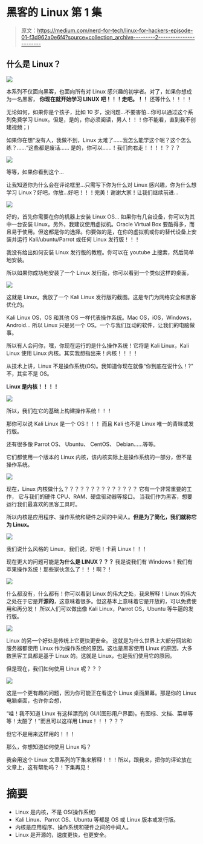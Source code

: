 # 黑客的 Linux 第 1 集

> 原文：<https://medium.com/nerd-for-tech/linux-for-hackers-episode-01-f3d962a0e6f4?source=collection_archive---------2----------------------->

## 什么是 Linux？

![](img/e82875cbe3f65757853d5be7648e7702.png)

本系列不仅面向黑客，也面向所有对 Linux 感兴趣的初学者。对了，如果你想成为一名黑客，
**你现在就开始学习 LINUX 吧！！！走吧。！！**
还等什么！！！！

无论如何，如果你是个孩子，比如 10 岁，没问题…不要害怕…你可以通过这个系列免费学习 Linux。但是，是的，你必须阅读，男人！！！你不能看，直到我不创建视频；)

如果你在想“没有人，我做不到，Linux 太难了……我怎么能学这个呢？这个怎么练？……“这些都是废话……
是的，你可以……！我们向右走！！！！？？？

![](img/b7056e801d8c83b2fa4288af79e98b6b.png)

等等，如果你看到这个…

让我知道你为什么会在评论框里…只需写下你为什么对 Linux 感兴趣，你为什么想学习 Linux？好吧，你放…好吧！！！完美！谢谢大家！让我们继续前进…

![](img/1cd90d95225d2abdf4f40c86aee2ddc0.png)

好的，首先你需要在你的机器上安装 Linux OS…
如果你有几台设备，你可以为其中一台安装 Linux。另外，我建议使用虚拟机。Oracle Virtual Box 要酷得多，而且易于使用。但这都是你的选择。你要做的是，在你的虚拟机或你的替代设备上安装并运行 Kali/ubuntu/Parrot 或任何 Linux 发行版！！！

我没有给出如何安装 Linux 发行版的教程。你可以在 youtube 上搜索，然后简单地安装。

所以如果你成功地安装了一个 Linux 发行版，你可以看到一个类似这样的桌面，

![](img/21b7c418c5b10079159e87eb79b2ccdd.png)

这就是 Linux。我放了一个 Kali Linux 发行版的截图。这是专门为网络安全和黑客优化的。

Kali Linux OS，OS 和其他 OS 一样代表操作系统。Mac OS，iOS，Windows，Android…
所以 Linux 只是另一个 OS。一个与我们互动的软件，让我们的电脑做事。

所以有人会问你，嘿，你现在运行的是什么操作系统！它将是 Kali Linux，Kali Linux 使用 Linux 内核。其实我想指出来！内核！！！！

从技术上讲，Linux 不是操作系统(OS)。我知道你现在就像“你到底在说什么！?"
不，其实不是 OS。

**Linux 是内核！！！！**

![](img/0ac858d912369bff0bcd893a1230ed98.png)

所以，我们在它的基础上构建操作系统！！！

那你可以说 Kali Linux 是一个 OS！！！
而且 Kali 也不是 Linux 唯一的青睐或发行版。

还有很多像
Parrot OS、
Ubuntu、
CentOS、
Debian……等等。

它们都使用一个版本的 Linux 内核，该内核实际上是操作系统的一部分，但不是操作系统。

![](img/2b9a301430d5fc4ac9bebc857d12e8c2.png)

现在，Linux 内核做什么？？？？？？？？？？？？？？
它有一个非常重要的工作，
它与我们的硬件 CPU、RAM、硬盘驱动器等接口。
当我们作为黑客，想要运行我们最喜欢的黑客工具时。

所以内核是应用程序、操作系统和硬件之间的中间人。**但是为了简化，我们就称它为 Linux。**

![](img/de704cc1b3c406343de73a5149aa771c.png)

我们说什么风格的 Linux，我们说，好吧！卡莉 Linux！！！

现在更大的问题可能是**为什么是 LINUX？？？** 我是说我们有 Windows！我们有苹果操作系统！那些家伙怎么了！！！啊？！

![](img/809a02d21a862e971a5e71f66fa6f103.png)

什么都没有，什么都有！你可以看到 Linux 的伟大之处，我来解释！Linux 的伟大之处在于它是**开源的**，这意味着很多。但这基本上意味着它是开放的，可以免费使用和再分发！
所以人们可以做出像 Kali Linux，Parrot OS，Ubuntu 等牛逼的发行版。

![](img/edf01e0a29c082fcf91b9d518c184864.png)

Linux 的另一个好处是传统上它更快更安全。
这就是为什么世界上大部分网站和服务器都使用 Linux 作为操作系统的原因。这也是黑客使用 Linux 的原因，大多数黑客工具都是基于 Linux 的。这就是 Linux，也是我们使用它的原因。

但是现在，我们如何使用 Linux 呢？？？

![](img/362edb1c48464f0ff733d9e0e0cd31f1.png)

这是一个更有趣的问题，因为你可能正在看这个 Linux 桌面屏幕。那是你的 Linux 电脑桌面，也许你会想，

“哇！我不知道 Linux 有这样漂亮的 GUI(图形用户界面)。有图标、文档、菜单等等！太酷了！”而且可以这样用 Linux！！！？？？

但它不是用来这样用的！！！

那么，你想知道如何使用 Linux 吗？

我会用这个 Linux 文章系列的下集来解释！！！所以，跟我来，把你的评论放在文章上，这有帮助吗？！下集再见！

# 摘要

*   Linux 是内核，不是 OS(操作系统)
*   Kali Linux、Parrot OS、Ubuntu 等都是 OS 或 Linux 版本或发行版。
*   内核是应用程序、操作系统和硬件之间的中间人。
*   Linux 是开源的，速度更快，也更安全。